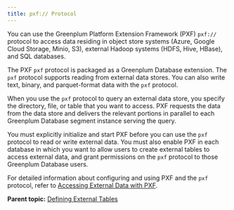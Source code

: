 ```yaml
---
title: pxf:// Protocol 
---
```


You can use the Greenplum Platform Extension Framework \(PXF\) `pxf://` protocol to access data residing in object store systems \(Azure, Google Cloud Storage, Minio, S3\), external Hadoop systems \(HDFS, Hive, HBase\), and SQL databases.

The PXF `pxf` protocol is packaged as a Greenplum Database extension. The `pxf` protocol supports reading from external data stores. You can also write text, binary, and parquet-format data with the `pxf` protocol.

When you use the `pxf` protocol to query an external data store, you specify the directory, file, or table that you want to access. PXF requests the data from the data store and delivers the relevant portions in parallel to each Greenplum Database segment instance serving the query.

You must explicitly initialize and start PXF before you can use the `pxf` protocol to read or write external data. You must also enable PXF in each database in which you want to allow users to create external tables to access external data, and grant permissions on the `pxf` protocol to those Greenplum Database users.

For detailed information about configuring and using PXF and the `pxf` protocol, refer to [Accessing External Data with PXF](pxf-overview.html).

**Parent topic:** [Defining External Tables](../external/g-external-tables.html)

